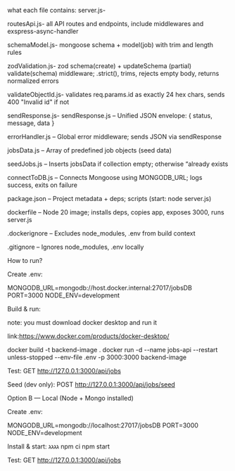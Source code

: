 what each file contains:
server.js- 

routesApi.js- all API routes and endpoints, include middlewares and exspress-async-handler

schemaModel.js- mongoose schema + model(job) with trim and length rules

zodValidation.js- zod schema(create) + updateSchema (partial) validate(schema) middleware; .strict(), trims, rejects empty body,
 returns normalized errors

validateObjectId.js- validates req.params.id as exactly 24 hex chars, sends 400 "Invalid id" if not

sendResponse.js- sendResponse.js – Unified JSON envelope: { status, message, data }

errorHandler.js – Global error middleware; sends JSON via sendResponse

jobsData.js – Array of predefined job objects (seed data)

seedJobs.js – Inserts jobsData if collection empty; otherwise “already exists

connectToDB.js – Connects Mongoose using MONGODB_URL; logs success, exits on failure

package.json – Project metadata + deps; scripts (start: node server.js)

dockerfile – Node 20 image; installs deps, copies app, exposes 3000, runs server.js

.dockerignore – Excludes node_modules, .env from build context

.gitignore – Ignores node_modules, .env locally

How to run?

Create .env:

MONGODB_URL=mongodb://host.docker.internal:27017/jobsDB
PORT=3000
NODE_ENV=development

Build & run:

note: you must download docker desktop and run it

link:https://www.docker.com/products/docker-desktop/

docker build -t backend-image .
docker run -d --name jobs-api --restart unless-stopped --env-file .env -p 3000:3000 backend-image


Test:
GET http://127.0.0.1:3000/api/jobs

Seed (dev only): POST http://127.0.0.1:3000/api/jobs/seed

Option B — Local (Node + Mongo installed)

Create .env:

MONGODB_URL=mongodb://localhost:27017/jobsDB
PORT=3000
NODE_ENV=development


Install & start:
גגגג
npm ci
npm start


Test:
GET http://127.0.0.1:3000/api/jobs
